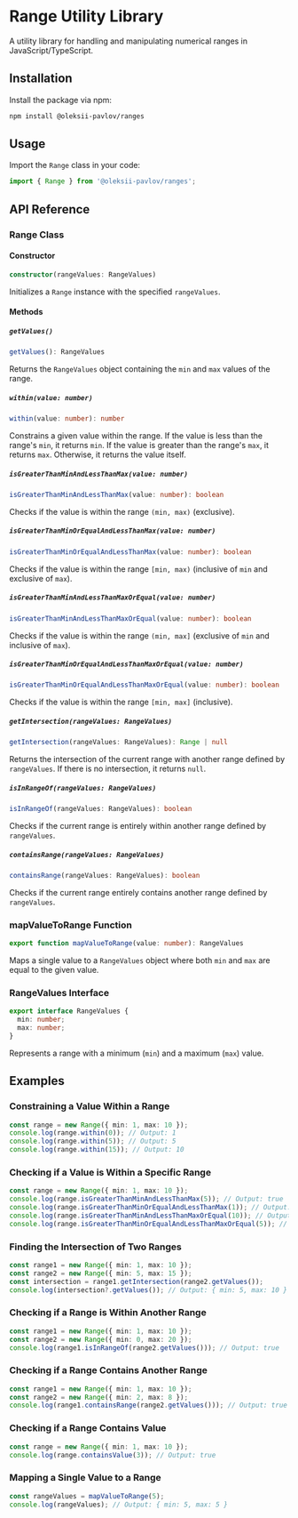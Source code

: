 # Range Utility Library

A utility library for handling and manipulating numerical ranges in JavaScript/TypeScript.

## Installation

Install the package via npm:

```bash
npm install @oleksii-pavlov/ranges
```

## Usage

Import the `Range` class in your code:

```typescript
import { Range } from '@oleksii-pavlov/ranges';
```

## API Reference

### Range Class

#### Constructor

```typescript
constructor(rangeValues: RangeValues)
```

Initializes a `Range` instance with the specified `rangeValues`.

#### Methods

##### `getValues()`

```typescript
getValues(): RangeValues
```

Returns the `RangeValues` object containing the `min` and `max` values of the range.

##### `within(value: number)`

```typescript
within(value: number): number
```

Constrains a given value within the range. If the value is less than the range's `min`, it returns `min`. If the value is greater than the range's `max`, it returns `max`. Otherwise, it returns the value itself.

##### `isGreaterThanMinAndLessThanMax(value: number)`

```typescript
isGreaterThanMinAndLessThanMax(value: number): boolean
```

Checks if the value is within the range `(min, max)` (exclusive).

##### `isGreaterThanMinOrEqualAndLessThanMax(value: number)`

```typescript
isGreaterThanMinOrEqualAndLessThanMax(value: number): boolean
```

Checks if the value is within the range `[min, max)` (inclusive of `min` and exclusive of `max`).

##### `isGreaterThanMinAndLessThanMaxOrEqual(value: number)`

```typescript
isGreaterThanMinAndLessThanMaxOrEqual(value: number): boolean
```

Checks if the value is within the range `(min, max]` (exclusive of `min` and inclusive of `max`).

##### `isGreaterThanMinOrEqualAndLessThanMaxOrEqual(value: number)`

```typescript
isGreaterThanMinOrEqualAndLessThanMaxOrEqual(value: number): boolean
```

Checks if the value is within the range `[min, max]` (inclusive).

##### `getIntersection(rangeValues: RangeValues)`

```typescript
getIntersection(rangeValues: RangeValues): Range | null
```

Returns the intersection of the current range with another range defined by `rangeValues`. If there is no intersection, it returns `null`.

##### `isInRangeOf(rangeValues: RangeValues)`

```typescript
isInRangeOf(rangeValues: RangeValues): boolean
```

Checks if the current range is entirely within another range defined by `rangeValues`.

##### `containsRange(rangeValues: RangeValues)`

```typescript
containsRange(rangeValues: RangeValues): boolean
```

Checks if the current range entirely contains another range defined by `rangeValues`.

### mapValueToRange Function

```typescript
export function mapValueToRange(value: number): RangeValues
```

Maps a single value to a `RangeValues` object where both `min` and `max` are equal to the given value.

### RangeValues Interface

```typescript
export interface RangeValues {
  min: number;
  max: number;
}
```

Represents a range with a minimum (`min`) and a maximum (`max`) value.

## Examples

### Constraining a Value Within a Range

```typescript
const range = new Range({ min: 1, max: 10 });
console.log(range.within(0)); // Output: 1
console.log(range.within(5)); // Output: 5
console.log(range.within(15)); // Output: 10
```

### Checking if a Value is Within a Specific Range

```typescript
const range = new Range({ min: 1, max: 10 });
console.log(range.isGreaterThanMinAndLessThanMax(5)); // Output: true
console.log(range.isGreaterThanMinOrEqualAndLessThanMax(1)); // Output: true
console.log(range.isGreaterThanMinAndLessThanMaxOrEqual(10)); // Output: true
console.log(range.isGreaterThanMinOrEqualAndLessThanMaxOrEqual(5)); // Output: true
```

### Finding the Intersection of Two Ranges

```typescript
const range1 = new Range({ min: 1, max: 10 });
const range2 = new Range({ min: 5, max: 15 });
const intersection = range1.getIntersection(range2.getValues());
console.log(intersection?.getValues()); // Output: { min: 5, max: 10 }
```

### Checking if a Range is Within Another Range

```typescript
const range1 = new Range({ min: 1, max: 10 });
const range2 = new Range({ min: 0, max: 20 });
console.log(range1.isInRangeOf(range2.getValues())); // Output: true
```

### Checking if a Range Contains Another Range

```typescript
const range1 = new Range({ min: 1, max: 10 });
const range2 = new Range({ min: 2, max: 8 });
console.log(range1.containsRange(range2.getValues())); // Output: true
```

### Checking if a Range Contains Value

```typescript
const range = new Range({ min: 1, max: 10 });
console.log(range.containsValue(3)); // Output: true
```

### Mapping a Single Value to a Range

```typescript
const rangeValues = mapValueToRange(5);
console.log(rangeValues); // Output: { min: 5, max: 5 }
```
